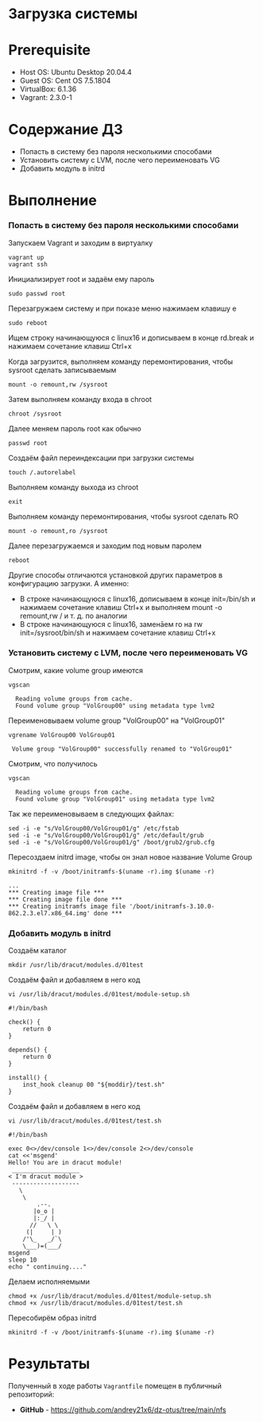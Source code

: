 # Загрузка системы

# **Prerequisite**
- Host OS: Ubuntu Desktop 20.04.4
- Guest OS: Cent OS 7.5.1804
- VirtualBox: 6.1.36
- Vagrant: 2.3.0-1

# **Содержание ДЗ**

* Попасть в систему без пароля несколькими способами
* Установить систему с LVM, после чего переименовать VG
* Добавить модуль в initrd


# **Выполнение**

### Попасть в систему без пароля несколькими способами

Запускаем Vagrant и заходим в виртуалку
```
vagrant up
vagrant ssh
```

Инициализирует root и задаём ему пароль
```
sudo passwd root
```

Перезагружаем систему и при показе меню нажимаем клавишу е
```
sudo reboot
```

Ищем строку начинающуюся с linux16 и дописываем в конце rd.break и нажимаем сочетание клавиш Сtrl+x

Когда загрузится, выполняем команду перемонтирования, чтобы sysroot сделать записываемым
```
mount -o remount,rw /sysroot
```

Затем выполняем команду входа в chroot
```
chroot /sysroot
```

Далее меняем пароль root как обычно
```
passwd root
```

Создаём файл переиндексации при загрузки системы
```
touch /.autorelabel
```

Выполняем команду выхода из chroot
```
exit
```

Выполняем команду перемонтирования, чтобы sysroot сделать RO
```
mount -o remount,ro /sysroot
```

Далее перезагружаемся и заходим под новым паролем
```
reboot
```

Другие способы отличаются установкой других параметров в конфигурацию загрузки. А именно:
* В строке начинающуюся с linux16, дописываем в конце init=/bin/sh и нажимаем сочетание клавиш Сtrl+x и выполняем mount -o remount,rw / и т. д. по аналогии
* В строке начинающуюся с linux16, заменāем ro на rw init=/sysroot/bin/sh и нажимаем сочетание клавиш Сtrl+x


### Установить систему с LVM, после чего переименовать VG


Смотрим, какие volume group имеются
```
vgscan

  Reading volume groups from cache.
  Found volume group "VolGroup00" using metadata type lvm2
```

Переименовываем volume group "VolGroup00" на "VolGroup01"
```
vgrename VolGroup00 VolGroup01

 Volume group "VolGroup00" successfully renamed to "VolGroup01"
```

Смотрим, что получилось
```
vgscan

  Reading volume groups from cache.
  Found volume group "VolGroup01" using metadata type lvm2
```

Так же переименовываем в следующих файлах:

```
sed -i -e "s/VolGroup00/VolGroup01/g" /etc/fstab
sed -i -e "s/VolGroup00/VolGroup01/g" /etc/default/grub
sed -i -e "s/VolGroup00/VolGroup01/g" /boot/grub2/grub.cfg
```

Пересоздаем initrd image, чтобы он знал новое название Volume Group

```
mkinitrd -f -v /boot/initramfs-$(uname -r).img $(uname -r)

...
*** Creating image file ***
*** Creating image file done ***
*** Creating initramfs image file '/boot/initramfs-3.10.0-862.2.3.el7.x86_64.img' done ***
```

### Добавить модуль в initrd

Создаём каталог
```
mkdir /usr/lib/dracut/modules.d/01test
```

Создаём файл и добавляем в него код

```
vi /usr/lib/dracut/modules.d/01test/module-setup.sh

#!/bin/bash

check() {
    return 0
}

depends() {
    return 0
}

install() {
    inst_hook cleanup 00 "${moddir}/test.sh"
}
```

Создаём файл и добавляем в него код

```
vi /usr/lib/dracut/modules.d/01test/test.sh

#!/bin/bash

exec 0<>/dev/console 1<>/dev/console 2<>/dev/console
cat <<'msgend'
Hello! You are in dracut module!
 ___________________
< I'm dracut module >
 -------------------
   \
    \
        .--.
       |o_o |
       |:_/ |
      //   \ \
     (|     | )
    /'\_   _/`\
    \___)=(___/
msgend
sleep 10
echo " continuing...."
```

Делаем исполняемыми

```
chmod +x /usr/lib/dracut/modules.d/01test/module-setup.sh
chmod +x /usr/lib/dracut/modules.d/01test/test.sh
```

Пересобирём образ initrd

```
mkinitrd -f -v /boot/initramfs-$(uname -r).img $(uname -r)
```











# **Результаты**

Полученный в ходе работы `Vagrantfile` помещен в публичный репозиторий:
- **GitHub** - https://github.com/andrey21x6/dz-otus/tree/main/nfs

